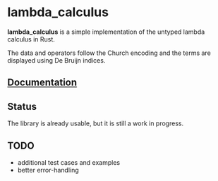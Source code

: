 # lambda_calculus

**lambda_calculus** is a simple implementation of the untyped lambda calculus in Rust.

The data and operators follow the Church encoding and the terms are displayed using De Bruijn indices.

## [Documentation](https://docs.rs/lambda_calculus)

## Status

The library is already usable, but it is still a work in progress.

## TODO

- additional test cases and examples
- better error-handling
